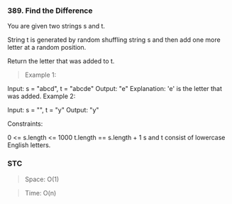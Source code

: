 ### 389. Find the Difference

You are given two strings s and t.

String t is generated by random shuffling string s and then add one more letter at a random position.

Return the letter that was added to t.

> Example 1:

Input: s = "abcd", t = "abcde" Output: "e" Explanation: 'e' is the letter that was added. Example 2:

Input: s = "", t = "y" Output: "y"

Constraints:

0 <= s.length <= 1000 t.length == s.length + 1 s and t consist of lowercase English letters.

### STC

> Space: O(1)

> Time: O(n)
